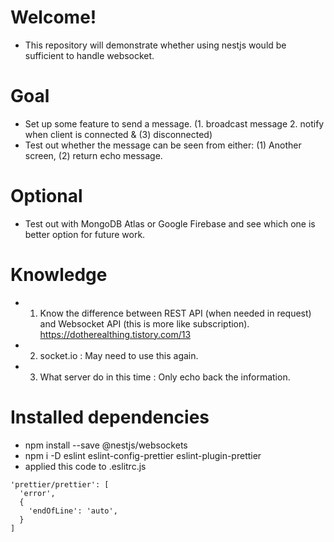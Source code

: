 # Welcome!
- This repository will demonstrate whether using nestjs would be sufficient to handle websocket.

# Goal
- Set up some feature to send a message. (1. broadcast message 2. notify when client is connected & (3) disconnected)
- Test out whether the message can be seen from either: (1) Another screen, (2) return echo message.

# Optional
- Test out with MongoDB Atlas or Google Firebase and see which one is better option for future work.

# Knowledge
- 1. Know the difference between REST API (when needed in request) and Websocket API (this is more like subscription). 
https://dotherealthing.tistory.com/13
- 2. socket.io : May need to use this again.
- 3. What server do in this time : Only echo back the information.

# Installed dependencies
- npm install --save @nestjs/websockets
- npm i -D eslint eslint-config-prettier eslint-plugin-prettier
- applied this code to .eslitrc.js
```
'prettier/prettier': [
  'error',
  {
    'endOfLine': 'auto',
  }
]
```
